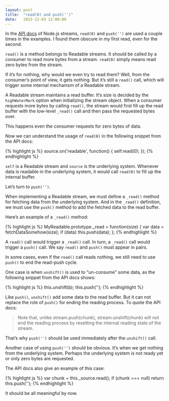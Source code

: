```yaml
---
layout: post
title:  "read(0) and push('')"
date:   2015-12-03 12:00:00
---
```


In the [API docs](https://nodejs.org/api/stream.html) of Node.js streams, `read(0)` and `push('')` are used a couple times in the examples. I found them obscure in my first read, even for the second.

`read()` is a method belongs to Readable streams. It should be called by a consumer to read more bytes from a stream. `read(0)` simply means read zero bytes from the stream.

If it’s for nothing, why would we even try to read them? Well, from the consumer’s point of view, it gets nothing. But it’s still a `read()` call, which will trigger some internal mechanism of a Readable stream.

A Readable stream maintains a read buffer. It’s size is decided by the `highWaterMark` option when initializing the stream object. When a consumer requests more bytes by calling `read()`, the stream would first fill up the read buffer with the low-level `_read()` call and then pass the requested bytes over.

This happens even the consumer requests for zero bytes of data.

Now we can understand the usage of `read(0)` in the following snippet from the API docs:

{% highlight js %}
source.on('readable', function() {
  self.read(0);
});
{% endhighlight %}

`self` is a Readable stream and `source` is the underlying system. Whenever data is readable in the underlying system, it would call `read(0)` to fill up the internal buffer.

Let’s turn to `push('')`.

When implementing a Readable stream, we must define a `_read()` method for fetching data from the underlying system. And in the `_read()` definition, we must use the `push()` method to add the fetched data to the read buffer.

Here’s an example of a `_read()` method:

{% highlight js %}
MyReadable.prototype._read = function(size) {
  var data = fetchDataSomehow(size);
  if (data) this.push(data);
};
{% endhighlight %}

A `read()` call would trigger a `_read()` call. In turn, a `_read()` call would trigger a `push()` call. We say `read()` and `push()` must appear in pairs.

In some cases, even if the `read()` call reads nothing, we still need to use `push()` to end the read-push cycle.

One case is when `unshift()` is used to “un-consume” some data, as the following snippet from the API docs shows:

{% highlight js %}
this.unshift(b);
this.push('');
{% endhighlight %}

Like `push()`, `unshift()` add some data to the read buffer. But it can not replace the role of `push()` for ending the reading process. To quote the API docs:

> Note that, unlike stream.push(chunk), stream.unshift(chunk) will not end the reading process by resetting the internal reading state of the stream.

That’s why `push('')` should be used immediately after the `unshift()` call.

Another case of using `push('')` should be obvious. It’s when we get nothing from the underlying system. Perhaps the underlying system is not ready yet or only zero bytes are requested.

The API docs also give an example of this case:

{% highlight js %}
var chunk = this._source.read();
if (chunk === null)
  return this.push('');
{% endhighlight %}

It should be all meaningful by now.
